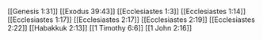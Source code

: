 [[Genesis 1:31]]
[[Exodus 39:43]]
[[Ecclesiastes 1:3]]
[[Ecclesiastes 1:14]]
[[Ecclesiastes 1:17]]
[[Ecclesiastes 2:17]]
[[Ecclesiastes 2:19]]
[[Ecclesiastes 2:22]]
[[Habakkuk 2:13]]
[[1 Timothy 6:6]]
[[1 John 2:16]]

